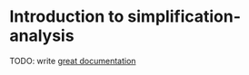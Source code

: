 # Introduction to simplification-analysis

TODO: write [great documentation](http://jacobian.org/writing/what-to-write/)
